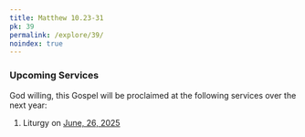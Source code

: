 ```yaml
---
title: Matthew 10.23-31
pk: 39
permalink: /explore/39/
noindex: true
---
```


### Upcoming Services

God willing, this Gospel will be proclaimed at the following services over the next year:


1. Liturgy on [June, 26, 2025](https://orthocal.info/readings/gregorian/2025/06/26/)
